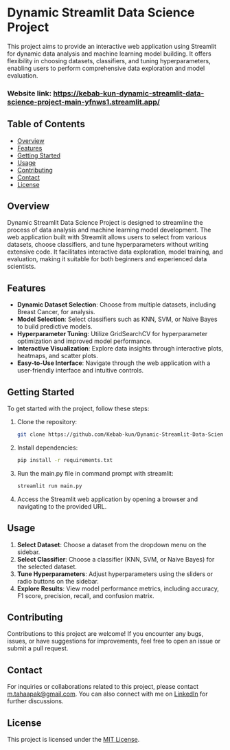 # Dynamic Streamlit Data Science Project

This project aims to provide an interactive web application using Streamlit for dynamic data analysis and machine learning model building. It offers flexibility in choosing datasets, classifiers, and tuning hyperparameters, enabling users to perform comprehensive data exploration and model evaluation.

### Website link: https://kebab-kun-dynamic-streamlit-data-science-project-main-yfnws1.streamlit.app/

## Table of Contents

- [Overview](#overview)
- [Features](#features)
- [Getting Started](#getting-started)
- [Usage](#usage)
- [Contributing](#contributing)
- [Contact](#contact)
- [License](#license)

## Overview

Dynamic Streamlit Data Science Project is designed to streamline the process of data analysis and machine learning model development. The web application built with Streamlit allows users to select from various datasets, choose classifiers, and tune hyperparameters without writing extensive code. It facilitates interactive data exploration, model training, and evaluation, making it suitable for both beginners and experienced data scientists.

## Features

- **Dynamic Dataset Selection**: Choose from multiple datasets, including Breast Cancer, for analysis.
- **Model Selection**: Select classifiers such as KNN, SVM, or Naive Bayes to build predictive models.
- **Hyperparameter Tuning**: Utilize GridSearchCV for hyperparameter optimization and improved model performance.
- **Interactive Visualization**: Explore data insights through interactive plots, heatmaps, and scatter plots.
- **Easy-to-Use Interface**: Navigate through the web application with a user-friendly interface and intuitive controls.

## Getting Started

To get started with the project, follow these steps:

1. Clone the repository:

    ```bash
    git clone https://github.com/Kebab-kun/Dynamic-Streamlit-Data-Science-Project.git
    ```

2. Install dependencies:

    ```bash
    pip install -r requirements.txt
    ```

3. Run the main.py file in command prompt with streamlit:

    ```bash
    streamlit run main.py
    ```

4. Access the Streamlit web application by opening a browser and navigating to the provided URL.

## Usage

1. **Select Dataset**: Choose a dataset from the dropdown menu on the sidebar.
2. **Select Classifier**: Choose a classifier (KNN, SVM, or Naive Bayes) for the selected dataset.
3. **Tune Hyperparameters**: Adjust hyperparameters using the sliders or radio buttons on the sidebar.
4. **Explore Results**: View model performance metrics, including accuracy, F1 score, precision, recall, and confusion matrix.

## Contributing

Contributions to this project are welcome! If you encounter any bugs, issues, or have suggestions for improvements, feel free to open an issue or submit a pull request.

## Contact

For inquiries or collaborations related to this project, please contact [m.tahaapak@gmail.com](mailto:m.tahaapak@gmail.com). You can also connect with me on [LinkedIn](https://www.linkedin.com/in/mehmet-taha-apak/) for further discussions.

## License

This project is licensed under the [MIT License](LICENSE).
